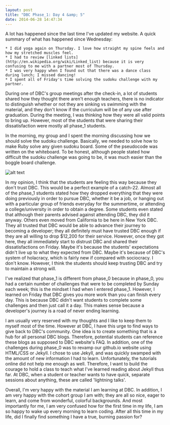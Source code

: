 ```yaml
---
layout: post
title: "DBC Phase_1: Day 4 &amp; 5"
date: 2014-06-28 14:47:34
---
```


A lot has happened since the last time I've updated my website. A quick summary of what has happened since Wednesday:

	* I did yoga again on Thursday. I love how straight my spine feels and how my stretched muscles feel.
	* I had to review [linked lists](http://en.wikipedia.org/wiki/Linked_list) because it is very confusing to me with a partner most of Thursday.
	* I was very happy when I found out that there was a dance class during lunch; I missed dancing!
	* I spent all of Friday's time solving the sudoku challenge with my partner.

During one of DBC's group meetings after the check-in, a lot of students shared how they thought there aren't enough teachers, there is no indicator to distinguish whether or not they are sinking vs swimming with the material, and they don't know if the curriculum will be of any use after graduation. During the meeting, I was thinking how they were all valid points to bring up. However, most of the students that were sharing their dissatisfaction were mostly all phase_1 students. 

In the morning, my group and I spent the morning discussing how we should solve the sudoku challenge. Basically, we needed to solve how to make Ruby solve any given sudoku board. Some of the pseudocode was written on the whiteboard. To be honest, although people stated how difficult the sudoku challenge was going to be, it was much easier than the boggle board challenge.

![alt text](/assets/img/sudoku.jpg "Sudoku pseudocoding")

In my opinion, I think that the students are feeling this way because they don't trust DBC. This would be a perfect example of a catch-22. Almost all of the phase_1 students stated how they dropped everything that they were doing previously in order to pursue DBC, whether it be a job, or hanging out with a particular group of friends everyday for the summertime, or attending a college/university in order to obtain a degree. Some students even stated that although their parents advised against attending DBC, they did it anyway. Others even moved from California to be here in New York DBC. They all trusted that DBC would be able to advance their journey to becoming a developer; they all definitely must have trusted DBC enough if they are all willing to drop $12,200 for their service. However, once they got here, they all immediately start to distrust DBC and shared their dissatisfactions on Friday. Maybe it's because the students' expectations didn't live up to what they expected from DBC. Maybe it's because of DBC's system of holacracy, which is fairly new if compared with sociocracy. I don't know. However, I think the students should keep trusting DBC and try to maintain a strong will.

I've realized that phase_1 is different from phase_0 because in phase_0, you had a certain number of challenges that were to be completed by Sunday each week; this is the mindset I had when I entered phase_1. However, I learned on Friday that DBC gives you more work than you can finish every day. This is because DBC didn't want students to complete some challenges and then just call it a day. This makes sense because a developer's journey is a road of never ending learning.

I am usually very reserved with my thoughts and I like to keep them to myself most of the time. However at DBC, I have this urge to find ways to give back to DBC's community. One idea is to create something that is a hub for all personal DBC blogs. Therefore, potential students can reference these blogs as supposed to DBC website's FAQ. In addition, one of the challenges during phase_0 was to revamp our github.io website using HTML/CSS or Jekyll. I chose to use Jekyll, and was quickly swamped with the amount of new information I had to learn. Unfortunately, the tutorials online did not help me enough as well. Therefore, I want to build the courage to hold a class to teach what I've learned reading about Jekyll thus far. At DBC, when a student or teacher wants to have quick, separate sessions about anything, these are called 'lightning talks'.

Overall, I'm very happy with the material I am learning at DBC. In addition, I am very happy with the cohort group I am with; they are all so nice, eager to learn, and come from wonderful, colorful backgrounds. And most importantly for me, I am very confused how for the first time in my life, I am so happy to wake up every morning to learn coding. After all this time in my life, did I finally find something I have a true, burning passion for?